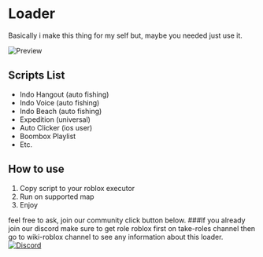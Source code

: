 # Loader
Basically i make this thing for my self but, maybe you needed just use it.

![Preview](preview.jpg)

## Scripts List
- Indo Hangout (auto fishing)
- Indo Voice (auto fishing)
- Indo Beach (auto fishing)
- Expedition (universal)
- Auto Clicker (ios user)
- Boombox Playlist
- Etc.

## How to use
1. Copy script to your roblox executor
2. Run on supported map
3. Enjoy

feel free to ask, join our community click button below.
###If you already join our discord make sure to get role roblox first on take-roles channel then go to wiki-roblox channel to see any information about this loader.
[![Discord](https://img.shields.io/badge/Discord-7289da?style=for-the-badge&logo=discord&logoColor=white)](https://discord.gg/Wkk7SVHvjV)
